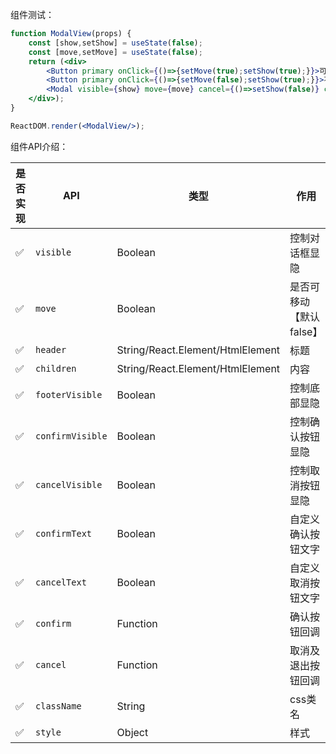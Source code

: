 组件测试：

<!--start-code-->

```jsx
function ModalView(props) {
    const [show,setShow] = useState(false);
    const [move,setMove] = useState(false);
    return (<div>
        <Button primary onClick={()=>{setMove(true);setShow(true);}}>可移动对话框</Button>
        <Button primary onClick={()=>{setMove(false);setShow(true);}}>不可移动对话框</Button>
        <Modal visible={show} move={move} cancel={()=>setShow(false)} confirm={()=>setShow(false)}>对话框内容</Modal>
    </div>);
}

ReactDOM.render(<ModalView/>);
 ```
 
 <!--end-code-->

组件API介绍：

是否实现|API|类型|作用|
---|---|---|---
 ✅ | `visible`        | Boolean  | 控制对话框显隐
 ✅ | `move`           | Boolean  | 是否可移动【默认false】
 ✅ | `header`         | String/React.Element/HtmlElement | 标题
 ✅ | `children`       | String/React.Element/HtmlElement | 内容
 ✅ | `footerVisible`  | Boolean | 控制底部显隐
 ✅ | `confirmVisible` | Boolean | 控制确认按钮显隐
 ✅ | `cancelVisible`  | Boolean | 控制取消按钮显隐
 ✅ | `confirmText`    | Boolean | 自定义确认按钮文字
 ✅ | `cancelText`     | Boolean | 自定义取消按钮文字
 ✅ | `confirm`        | Function | 确认按钮回调
 ✅ | `cancel`         | Function | 取消及退出按钮回调
 ✅ | `className`      | String | css类名
 ✅ | `style`          | Object | 样式
